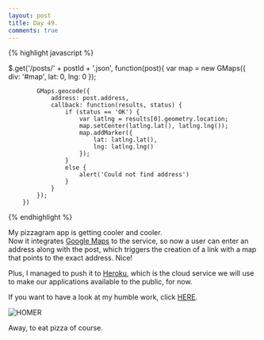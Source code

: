 ```yaml
---
layout: post
title: Day 49.
comments: true
---
```


{% highlight javascript %}

$.get('/posts/' + postId + '.json', function(post){
			var map = new GMaps({
				div: '#map',
				lat: 0,
				lng: 0
			});

			GMaps.geocode({
				address: post.address,
				callback: function(results, status) {
					if (status == 'OK') {
						var latlng = results[0].geometry.location;
						map.setCenter(latlng.lat(), latlng.lng());
						map.addMarker({
							lat: latlng.lat(),
							lng: latlng.lng()
						});
					}
					else {
						alert('Could not find address')
					}
				}
			});
		})

{% endhighlight %}

<!--more-->

My pizzagram app is getting cooler and cooler.  
Now it integrates [Google Maps](https://developers.google.com/maps/) to the service, so now a user can enter an address along with the post, which triggers the creation of a link with a map that points to the exact address. Nice!

Plus, I managed to push it to [Heroku](https://www.heroku.com/about), which is the cloud service we will use to make our applications available to the public, for now.

If you want to have a look at my humble work, click [HERE](http://pizzagram.herokuapp.com/).

![HOMER](http://federicomaffei.github.io/public/images/pizza.jpg)

Away, to eat pizza of course.